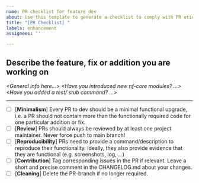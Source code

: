 ```yaml
---
name: PR checklist for feature dev
about: Use this template to generate a checklist to comply with PR etiquette
title: "[PR Checklist] "
labels: enhancement
assignees: ''

---
```


## Describe the feature, fix or addition you are working on
_\<General info here...\>_
_\<Have you introduced new nf-core modules? ...\>_
_\<Have you added a test/ stub command? ...\>_

---
- [ ] [**Minimalism**] Every PR to dev should be a minimal functional upgrade, i.e. a PR should not contain more than the functionally required code for one particular addition or fix.
- [ ] [**Review**] PRs should always be reviewed by at least one project maintainer. Never force push to main branch!
- [ ] [**Reproducibility**] PRs need to provide a command/description to reproduce their functionality. Ideally, they also provide evidence that they are functional (e.g. screenshots, log, ...)
- [ ] [**Contribution**] Tag corresponding issues in the PR if relevant. Leave a short and precise comment in the CHANGELOG.md about your changes.
- [ ] [**Cleaning**] Delete the PR-branch if no longer required.
